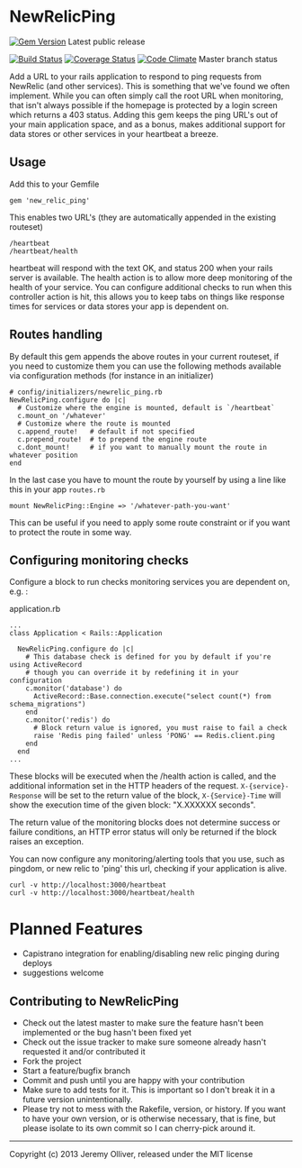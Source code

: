 NewRelicPing
============

[![Gem Version](https://badge.fury.io/rb/new_relic_ping.png)](http://badge.fury.io/rb/new_relic_ping) Latest public release

[![Build Status](https://travis-ci.org/jeremyolliver/new_relic_ping.png?branch=master)](https://travis-ci.org/jeremyolliver/new_relic_ping) [![Coverage Status](https://coveralls.io/repos/jeremyolliver/new_relic_ping/badge.png?branch=master)](https://coveralls.io/r/jeremyolliver/new_relic_ping)
 [![Code Climate](https://codeclimate.com/github/jeremyolliver/new_relic_ping.png)](https://codeclimate.com/github/jeremyolliver/new_relic_ping) Master branch status

Add a URL to your rails application to respond to ping requests from NewRelic (and other services).
This is something that we've found we often implement. While you can often simply call the root URL
when monitoring, that isn't always possible if the homepage is protected by a login screen which
returns a 403 status. Adding this gem keeps the ping URL's out of your main application space, and
as a bonus, makes additional support for data stores or other services in your heartbeat a breeze.

Usage
-----

Add this to your Gemfile

    gem 'new_relic_ping'

This enables two URL's (they are automatically appended in the existing routeset)

    /heartbeat
    /heartbeat/health

heartbeat will respond with the text OK, and status 200 when your rails server is available.
The health action is to allow more deep monitoring of the health of your service. You can configure
additional checks to run when this controller action is hit, this allows you to keep tabs on things
like response times for services or data stores your app is dependent on.

Routes handling
-----------------------------

By default this gem appends the above routes in your current routeset, if you need to customize them you can use
the following methods available via configuration methods (for instance in an initializer) 


    # config/initializers/newrelic_ping.rb
    NewRelicPing.configure do |c|
      # Customize where the engine is mounted, default is `/heartbeat`
      c.mount_on '/whatever'
      # Customize where the route is mounted
      c.append_route!   # default if not specified
      c.prepend_route!  # to prepend the engine route
      c.dont_mount!     # if you want to manually mount the route in whatever position
    end
    
In the last case you have to mount the route by yourself by using a line like this in your app `routes.rb`

    mount NewRelicPing::Engine => '/whatever-path-you-want'
    
This can be useful if you need to apply some route constraint or if you want to protect the route in some way.

Configuring monitoring checks
-----------------------------

Configure a block to run checks monitoring services you are dependent on, e.g. :

application.rb

    ...
    class Application < Rails::Application

      NewRelicPing.configure do |c|
        # This database check is defined for you by default if you're using ActiveRecord
        # though you can override it by redefining it in your configuration
        c.monitor('database') do
          ActiveRecord::Base.connection.execute("select count(*) from schema_migrations")
        end
        c.monitor('redis') do
          # Block return value is ignored, you must raise to fail a check
          raise 'Redis ping failed' unless 'PONG' == Redis.client.ping
        end
      end
    ...


These blocks will be executed when the /health action is called, and the additional information set in the HTTP headers of the request.
`X-{service}-Response` will be set to the return value of the block, `X-{Service}-Time` will show the execution time of the given block: "X.XXXXXX seconds".

The return value of the monitoring blocks does not determine success or failure conditions, an HTTP error status will only be returned
if the block raises an exception.

You can now configure any monitoring/alerting tools that you use, such as pingdom, or new relic to 'ping' this url,
checking if your application is alive.

    curl -v http://localhost:3000/heartbeat
    curl -v http://localhost:3000/heartbeat/health

Planned Features
================

* Capistrano integration for enabling/disabling new relic pinging during deploys
* suggestions welcome

Contributing to NewRelicPing
----------------------------

* Check out the latest master to make sure the feature hasn't been implemented or the bug hasn't been fixed yet
* Check out the issue tracker to make sure someone already hasn't requested it and/or contributed it
* Fork the project
* Start a feature/bugfix branch
* Commit and push until you are happy with your contribution
* Make sure to add tests for it. This is important so I don't break it in a future version unintentionally.
* Please try not to mess with the Rakefile, version, or history. If you want to have your own version, or is otherwise necessary, that is fine, but please isolate to its own commit so I can cherry-pick around it.

- - -
Copyright (c) 2013 Jeremy Olliver, released under the MIT license
